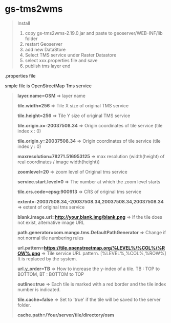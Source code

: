 # gs-tms2wms
> Install
> 1. copy gs-tms2wms-2.19.0.jar and paste to geoserver/WEB-INF/lib folder
> 2. restart Geoserver
> 3. add new DataStore
> 4. Select TMS service under Raster Datastore
> 5. select xxx.properties file and save
> 6. publish tms layer
> end


.properties file

smple file is OpenStreetMap Tms service


> <b>layer.name=OSM</b> => layer name
> 
> <b>tile.width=256</b> => Tile X size of original TMS service
> 
> <b>tile.height=256</b> => Tile Y size of original TMS service
> 
> <b>tile.origin.x=-20037508.34</b> => Origin coordinates of tile service (tile index x : 0)
> 
> <b>tile.origin.y=20037508.34</b> => Origin coordinates of tile service (tile index y : 0)
> 
> <b>maxresolution=78271.516953125</b> => max resolution (width(height) of real coordinates / image width(height))
> 
> <b>zoomlevel=20</b> => zoom level of Original tms service
> 
> <b>service.start.level=0</b> => The number at which the zoom level starts
> 
> <b>tile.crs.code=epsg:900913</b> => CRS of original tms service
> 
> <b>extent=-20037508.34,-20037508.34,20037508.34,20037508.34</b> => extent of original tms service
> 
> <b>blank.image.url=http://your.blank.img/blank.png</b> => If the tile does not exist, alternative image URL
> 
> <b>path.generator=com.mango.tms.DefaultPathGenerator</b> => Change if not normal tile numbering rules
> 
> <b>url.pattern=https://tile.openstreetmap.org/%LEVEL%/%COL%/%ROW%.png</b> => Tile service URL pattern. [%LEVEL%,%COL%,%ROW%] It is replaced by the system.
> 
> <b>url.y_order=TB</b> => How to increase the y-index of a tile. TB : TOP to BOTTOM, BT : BOTTOM to TOP
> 
> <b>outline=true</b> => Each tile is marked with a red border and the tile index number is indicated.
> 
> <b>tile.cache=false</b> => Set to 'true' if the tile will be saved to the server folder.
> 
> <b>cache.path=/Your/server/tile/directory/osm</b>
> 

